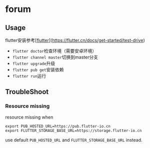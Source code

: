 # forum

## Usage

flutter安装参考[[flutter](https://flutter.cn/docs/get-started/install)](https://flutter.cn/docs/get-started/test-drive)

- `flutter doctor`检查环境（需要安卓环境）
- `flutter channel master`切换到master分支
- `flutter upgrade`升级
- `flutter pub get`安装依赖
- `flutter run`运行

## TroubleShoot

### Resource missing

resource missing when 

```
export PUB_HOSTED_URL=https://pub.flutter-io.cn
export FLUTTER_STORAGE_BASE_URL=https://storage.flutter-io.cn
```

use default `PUB_HOSTED_URL` and `FLUTTER_STORAGE_BASE_URL` instead.